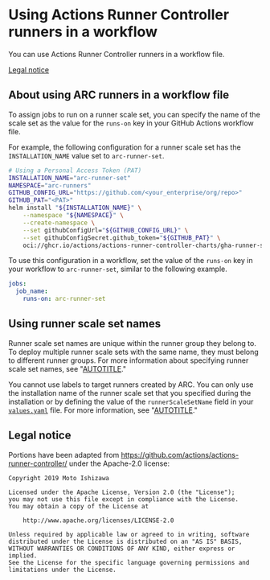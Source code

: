 # Using Actions Runner Controller runners in a workflow

You can use Actions Runner Controller runners in a workflow file.

[Legal notice](#legal-notice)

## About using ARC runners in a workflow file

To assign jobs to run on a runner scale set, you can specify the name of the scale set as the value for the `runs-on` key in your GitHub Actions workflow file.

For example, the following configuration for a runner scale set has the `INSTALLATION_NAME` value set to `arc-runner-set`.

```bash
# Using a Personal Access Token (PAT)
INSTALLATION_NAME="arc-runner-set"
NAMESPACE="arc-runners"
GITHUB_CONFIG_URL="https://github.com/<your_enterprise/org/repo>"
GITHUB_PAT="<PAT>"
helm install "${INSTALLATION_NAME}" \
    --namespace "${NAMESPACE}" \
    --create-namespace \
    --set githubConfigUrl="${GITHUB_CONFIG_URL}" \
    --set githubConfigSecret.github_token="${GITHUB_PAT}" \
    oci://ghcr.io/actions/actions-runner-controller-charts/gha-runner-scale-set
```

To use this configuration in a workflow, set the value of the `runs-on` key in your workflow to  `arc-runner-set`, similar to the following example.

```yaml
jobs:
  job_name:
    runs-on: arc-runner-set
```

## Using runner scale set names

Runner scale set names are unique within the runner group they belong to. To deploy multiple runner scale sets with the same name, they must belong to different runner groups. For more information about specifying runner scale set names, see "[AUTOTITLE](/actions/hosting-your-own-runners/managing-self-hosted-runners-with-actions-runner-controller/deploying-runner-scale-sets-with-actions-runner-controller)."

You cannot use labels to target runners created by ARC. You can only use the installation name of the runner scale set that you specified during the installation or by defining the value of the `runnerScaleSetName` field in your [`values.yaml`](https://github.com/actions/actions-runner-controller/blob/master/charts/gha-runner-scale-set/values.yaml) file. For more information, see "[AUTOTITLE](/actions/hosting-your-own-runners/managing-self-hosted-runners-with-actions-runner-controller/deploying-runner-scale-sets-with-actions-runner-controller#scaling-runners)."

## Legal notice

Portions have been adapted from https://github.com/actions/actions-runner-controller/ under the Apache-2.0 license:

```text
Copyright 2019 Moto Ishizawa

Licensed under the Apache License, Version 2.0 (the "License");
you may not use this file except in compliance with the License.
You may obtain a copy of the License at

    http://www.apache.org/licenses/LICENSE-2.0

Unless required by applicable law or agreed to in writing, software
distributed under the License is distributed on an "AS IS" BASIS,
WITHOUT WARRANTIES OR CONDITIONS OF ANY KIND, either express or implied.
See the License for the specific language governing permissions and
limitations under the License.
```
